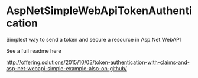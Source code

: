 # AspNetSimpleWebApiTokenAuthentication
Simplest way to send a token and secure a resource in Asp.Net WebAPI

See a full readme here

http://offering.solutions/2015/10/03/token-authentication-with-claims-and-asp-net-webapi-simple-example-also-on-github/
